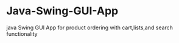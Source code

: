 # Java-Swing-GUI-App
java Swing GUI App for product ordering with cart,lists,and search functionality
